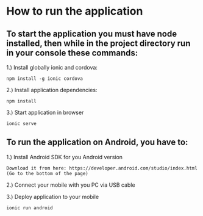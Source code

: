 # How to run the application

## To start the application you must have node installed, then while in the project directory run in your console these commands:

1.) Install globally ionic and cordova: 

	npm install -g ionic cordova
	
2.) Install application dependencies: 

	npm install
	
3.) Start application in browser

	ionic serve
	
## To run the application on Android, you have to:

1.) Install Android SDK for you Android version

	Download it from here: https://developer.android.com/studio/index.html (Go to the bottom of the page)

2.) Connect your mobile with you PC via USB cable

3.) Deploy application to your mobile
	
	ionic run android

